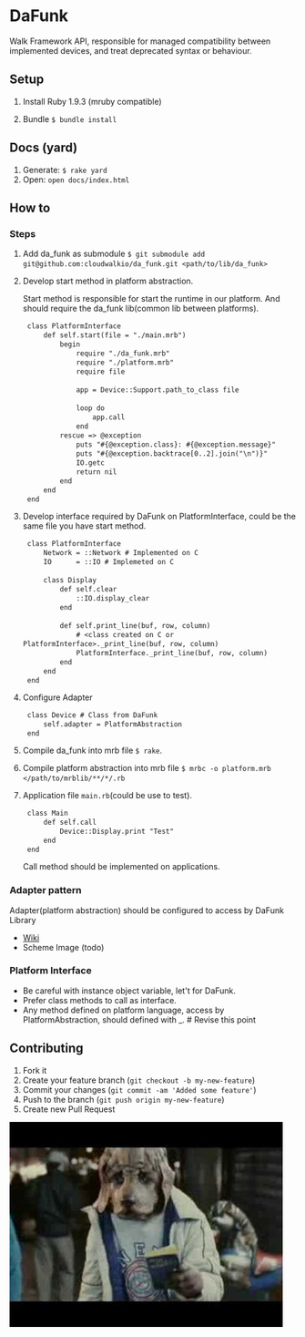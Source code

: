 # DaFunk

Walk Framework API, responsible for managed compatibility between implemented devices, and treat deprecated syntax or behaviour.

## Setup

1. Install Ruby 1.9.3 (mruby compatible)

2. Bundle `$ bundle install`
	
	
## Docs (yard)

1. Generate: `$ rake yard`
2. Open: `open docs/index.html`

## How to

### Steps

1. Add da_funk as submodule `$ git submodule add git@github.com:cloudwalkio/da_funk.git <path/to/lib/da_funk>`

2. Develop start method in platform abstraction.

	Start method is responsible for start the runtime in our platform. And should require the da_funk lib(common lib between platforms).

		class PlatformInterface
		  	def self.start(file = "./main.mrb")
			    begin
					require "./da_funk.mrb"
					require "./platform.mrb"
					require file

					app = Device::Support.path_to_class file

					loop do
						app.call
					end
			    rescue => @exception
					puts "#{@exception.class}: #{@exception.message}"
					puts "#{@exception.backtrace[0..2].join("\n")}"
    				IO.getc
					return nil
				end
			end
		end
		
3. Develop interface required by DaFunk on PlatformInterface, could be the same file you have start method.

		class PlatformInterface
			Network = ::Network # Implemented on C
			IO      = ::IO # Implemeted on C

			class Display
				def self.clear
					::IO.display_clear
				end
				
				def self.print_line(buf, row, column)
					# <class created on C or PlatformInterface>._print_line(buf, row, column)
					PlatformInterface._print_line(buf, row, column)
				end
			end
		end

4. Configure Adapter

		class Device # Class from DaFunk
			self.adapter = PlatformAbstraction
		end

5. Compile da_funk into mrb file `$ rake`.
6. Compile platform abstraction into mrb file `$ mrbc -o platform.mrb </path/to/mrblib/**/*/.rb`
7. Application file `main.rb`(could be use to test).

		class Main
			def self.call
				Device::Display.print "Test"
			end
		end

	Call method should be implemented on applications.


### Adapter pattern
Adapter(platform abstraction) should be configured to access by DaFunk Library

- [Wiki](http://en.wikipedia.org/wiki/Adapter_pattern)
- Scheme Image (todo)


### Platform Interface

- Be careful with instance object variable, let't for DaFunk.
- Prefer class methods to call as interface.
- Any method defined on platform language, access by PlatformAbstraction, should defined with _<method name>. # Revise this point


## Contributing

1. Fork it
2. Create your feature branch (`git checkout -b my-new-feature`)
3. Commit your changes (`git commit -am 'Added some feature'`)
4. Push to the branch (`git push origin my-new-feature`)
5. Create new Pull Request


![DaFunk](imgs/daft-punk-da-funk.jpg)